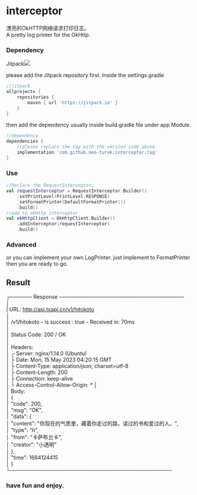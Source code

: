 # interceptor

漂亮的OkHTTP网络请求打印日志。   
A pretty log printer for the OkHttp.

### Dependency

Jitpack[![](https://jitpack.io/v/neo-turak/interceptor.svg)](https://jitpack.io/#neo-turak/interceptor)

please add the Jitpack repository first.
Inside the settings.gradle

~~~groovy
//jitpack
allprojects {
    repositories {
        maven { url 'https://jitpack.io' }
    }
}
~~~

then add the dependency
usually inside build.gradle file under app Module.

~~~groovy
//dependency
dependencies {
    //please replace the tag with the version code above.
    implementation 'com.github.neo-turak:interceptor:tag'
}
~~~

### Use

~~~kotlin
//Declare the RequestInterceptor.
val requestInterceptor = RequestInterceptor.Builder()
    .setPrintLevel(PrintLevel.RESPONSE)
    .setFormatPrinter(DefaultFormatPrinter())
    .build()
//add to okHttp interceptor
val okHttpClient = OkHttpClient.Builder()
    .addInterceptor(requestInterceptor)
    .build()
 ~~~

### Advanced

or you can implement your own LogPrinter.
just implement to FormatPrinter then you are ready to go.

## Result

┌────── Response ──────────────────────────────────                               
│                                                                                           
| URL: http://api.txapi.cn/v1/hitokoto                            
│                                                                                           
│ /v1/hitokoto - is success : true - Received in: 70ms                                      
│                                                                                            
│ Status Code: 200 / OK                                                                     
│                                                                                           
│ Headers:                                                                                  
│ ┌ Server: nginx/1.14.0 (Ubuntu)                                                           
│ ├ Date: Mon, 15 May 2023 04:20:15 GMT                                                     
│ ├ Content-Type: application/json; charset=utf-8                                           
│ ├ Content-Length: 200                                                                     
│ ├ Connection: keep-alive                                                                  
│ └ Access-Control-Allow-Origin: *
│                                                                                           
│ Body:                                                                                     
│ {                                                                                         
│     "code": 200,                                                                          
│     "msg": "OK",                                                                          
│     "data": {                                                                             
│         "content": "你现在的气质里，藏着你走过的路，读过的书和爱过的人。",                                          
│         "type": "h",                                                                      
│         "from": "卡萨布兰卡",                                                                  
│         "creator": "小透明"                                                                  
│ },                                                                                    
│     "time": 1684124415                                                                    
│ }                                                                                         
└────────────────────────────────────────────

### have fun and enjoy.